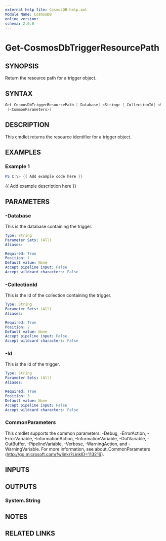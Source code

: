 ```yaml
---
external help file: CosmosDB-help.xml
Module Name: CosmosDB
online version:
schema: 2.0.0
---
```


# Get-CosmosDbTriggerResourcePath

## SYNOPSIS

Return the resource path for a trigger object.

## SYNTAX

```powershell
Get-CosmosDbTriggerResourcePath [-Database] <String> [-CollectionId] <String> [-Id] <String>
 [<CommonParameters>]
```

## DESCRIPTION

This cmdlet returns the resource identifier for a
trigger object.

## EXAMPLES

### Example 1

```powershell
PS C:\> {{ Add example code here }}
```

{{ Add example description here }}

## PARAMETERS

### -Database

This is the database containing the trigger.

```yaml
Type: String
Parameter Sets: (All)
Aliases:

Required: True
Position: 1
Default value: None
Accept pipeline input: False
Accept wildcard characters: False
```

### -CollectionId

This is the Id of the collection containing the trigger.

```yaml
Type: String
Parameter Sets: (All)
Aliases:

Required: True
Position: 2
Default value: None
Accept pipeline input: False
Accept wildcard characters: False
```

### -Id

This is the Id of the trigger.

```yaml
Type: String
Parameter Sets: (All)
Aliases:

Required: True
Position: 3
Default value: None
Accept pipeline input: False
Accept wildcard characters: False
```

### CommonParameters

This cmdlet supports the common parameters: -Debug, -ErrorAction, -ErrorVariable, -InformationAction, -InformationVariable, -OutVariable, -OutBuffer, -PipelineVariable, -Verbose, -WarningAction, and -WarningVariable.
For more information, see about_CommonParameters (http://go.microsoft.com/fwlink/?LinkID=113216).

## INPUTS

## OUTPUTS

### System.String

## NOTES

## RELATED LINKS
